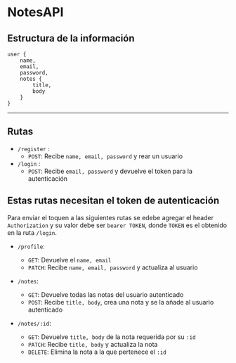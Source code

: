 # NotesAPI

## Estructura de la información

```
user {
    name,
    email,
    password,
    notes {
        title,
        body
    }
}
```
---
## Rutas
- `/register` :
    - `POST`: Recibe `name, email, password` y rear un usuario
- `/login` :
    - `POST`: Recibe `email, password` y devuelve el token para la autenticación

## Estas rutas necesitan el token de autenticación
Para enviar el toquen a las siguientes rutas se edebe agregar el header `Authorization` y su valor debe ser `bearer TOKEN`, donde `TOKEN` es el obtenido en la ruta `/login`.

- `/profile`:
    - `GET`: Devuelve el `name, email`
    - `PATCH`: Recibe `name, email, password` y actualiza al usuario

- `/notes`:
    - `GET`: Devuelve todas las notas del usuario autenticado
    - `POST`: Recibe `title, body`, crea una nota y se la añade al usuario autenticado
- `/notes/:id`:
    - `GET`: Devuelve `title, body` de la nota requerida por su `:id`
    - `PATCH`: Recibe `title, body` y actualiza la nota
    - `DELETE`: Elimina la nota a la que pertenece el `:id`